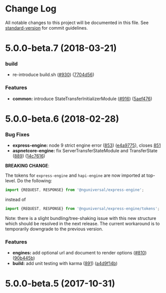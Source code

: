 # Change Log

All notable changes to this project will be documented in this file. See [standard-version](https://github.com/conventional-changelog/standard-version) for commit guidelines.

<a name="5.0.0-beta.7"></a>
# 5.0.0-beta.7 (2018-03-21)


### build

* re-introduce build.sh ([#930](https://github.com/angular/universal/issues/930)) ([7704d56](https://github.com/angular/universal/commit/7704d56))


### Features

* **common:** introduce StateTransferInitializerModule ([#916](https://github.com/angular/universal/issues/916)) ([5aef476](https://github.com/angular/universal/commit/5aef476))


<a name="5.0.0-beta.6"></a>
# 5.0.0-beta.6 (2018-02-28)

### Bug Fixes

* **express-engine:** node 9 strict engine error ([853](https://github.com/angular/universal/pull/853)) ([e4a9775](https://github.com/angular/universal/commit/e4a97754e62d5418faad3837a88a21b710aa3d8d)), closes [851](https://github.com/angular/universal/issues/851)
* **aspnetcore-engine:** fix ServerTransferStateModule and TransferState ([889](https://github.com/angular/universal/pull/889)) ([14c7616](https://github.com/angular/universal/commit/14c76166ac36c2de619c733531432fd109e4bb67))

**BREAKING CHANGE**:

The tokens for `express-engine` and `hapi-engine` are now imported at top-level. Do the following:

```ts
import {REQUEST, RESPONSE} from '@nguniversal/express-engine';
```

instead of

```ts
import {REQUEST, RESPONSE} from '@nguniversal/express-engine/tokens';
```

Note: there is a slight bundling/tree-shaking issue with this new structure which should be resolved in the next release. The current workaround is to temporarily downgrade to the previous version.


### Features

* **engines:** add optional url and document to render options ([#810](https://github.com/angular/universal/pull/810)) ([90b445b](https://github.com/angular/universal/commit/90b445b2b317e58003b9d6d51835139efb542422))
* **build:** add unit testing with karma ([891](https://github.com/angular/universal/pull/891)) ([a4d9f14b](https://github.com/angular/universal/commit/a4d9f14b39bbed2e5c7fec24dede0a89b9f97ae0))

<a name="5.0.0-beta.5"></a>
# 5.0.0-beta.5 (2017-10-31)
